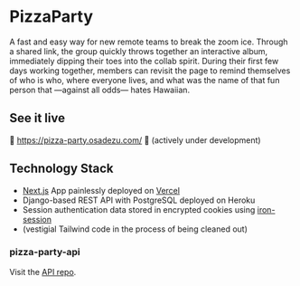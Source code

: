 # PizzaParty

A fast and easy way for new remote teams to break the zoom ice. Through a shared link, the group quickly throws together an interactive album, immediately dipping their toes into the collab spirit. During their first few days working together, members can revisit the page to remind themselves of who is who, where everyone lives, and what was the name of that fun person that —against all odds— hates Hawaiian.

## See it live 

🚧 https://pizza-party.osadezu.com/ 🚧 (actively under development)

## Technology Stack

- [Next.js](https://nextjs.org/) App painlessly deployed on [Vercel](https://vercel.com/)
- Django-based REST API with PostgreSQL deployed on Heroku
- Session authentication data stored in encrypted cookies using [iron-session](https://github.com/vvo/iron-session)
- (vestigial Tailwind code in the process of being cleaned out)

### pizza-party-api

Visit the [API repo](https://github.com/osadezu/pizza-party-api/).
